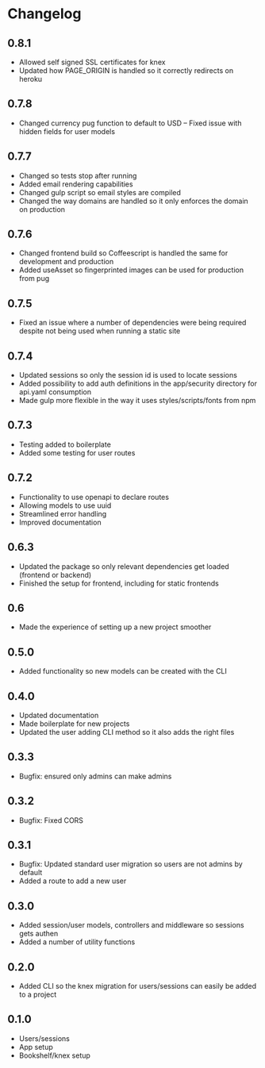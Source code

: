 # Changelog

## 0.8.1
- Allowed self signed SSL certificates for knex
- Updated how PAGE_ORIGIN is handled so it correctly redirects on heroku

## 0.7.8
- Changed currency pug function to default to USD
– Fixed issue with hidden fields for user models

## 0.7.7
- Changed so tests stop after running
- Added email rendering capabilities
- Changed gulp script so email styles are compiled
- Changed the way domains are handled so it only enforces the domain on production

## 0.7.6
- Changed frontend build so Coffeescript is handled the same for development and production
- Added useAsset so fingerprinted images can be used for production from pug

## 0.7.5
- Fixed an issue where a number of dependencies were being required despite not being used when running a static site

## 0.7.4
- Updated sessions so only the session id is used to locate sessions
- Added possibility to add auth definitions in the app/security directory for api.yaml consumption
- Made gulp more flexible in the way it uses styles/scripts/fonts from npm

## 0.7.3
- Testing added to boilerplate
- Added some testing for user routes

## 0.7.2
- Functionality to use openapi to declare routes
- Allowing models to use uuid
- Streamlined error handling
- Improved documentation

## 0.6.3
- Updated the package so only relevant dependencies get loaded (frontend or backend)
- Finished the setup for frontend, including for static frontends

## 0.6
- Made the experience of setting up a new project smoother

## 0.5.0
- Added functionality so new models can be created with the CLI

## 0.4.0
- Updated documentation
- Made boilerplate for new projects
- Updated the user adding CLI method so it also adds the right files

## 0.3.3
- Bugfix: ensured only admins can make admins

## 0.3.2
- Bugfix: Fixed CORS

## 0.3.1
- Bugfix: Updated standard user migration so users are not admins by default
- Added a route to add a new user

## 0.3.0
- Added session/user models, controllers and middleware so sessions gets authen
- Added a number of utility functions

## 0.2.0
- Added CLI so the knex migration for users/sessions can easily be added to a project

## 0.1.0
- Users/sessions
- App setup
- Bookshelf/knex setup
